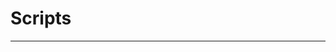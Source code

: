 # Scripts
--------------------------------------------------------------------------------------------------------------
